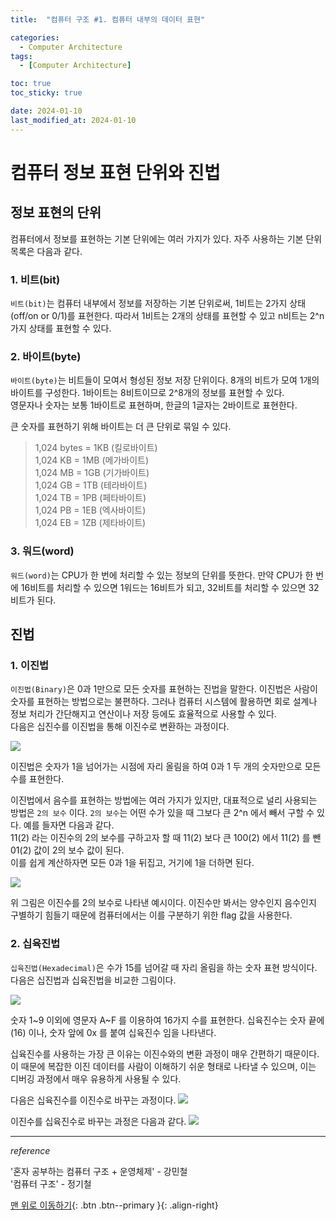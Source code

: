 ```yaml
---
title:  "컴퓨터 구조 #1. 컴퓨터 내부의 데이터 표현" 

categories:
  - Computer Architecture
tags:
  - [Computer Architecture]

toc: true
toc_sticky: true

date: 2024-01-10
last_modified_at: 2024-01-10
---
```


# 컴퓨터 정보 표현 단위와 진법

## 정보 표현의 단위
컴퓨터에서 정보를 표현하는 기본 단위에는 여러 가지가 있다. 자주 사용하는 기본 단위 목록은 다음과 같다.

### 1. 비트(bit)
`비트(bit)`는 컴퓨터 내부에서 정보를 저장하는 기본 단위로써, 1비트는 2가지 상태(off/on or 0/1)를 표현한다. 따라서 1비트는 2개의 상태를 표현할 수 있고 n비트는 2^n 가지 상태를 표현할 수 있다.

### 2. 바이트(byte)
`바이트(byte)`는 비트들이 모여서 형성된 정보 저장 단위이다. 8개의 비트가 모여 1개의 바이트를 구성한다. 1바이트는 8비트이므로 2^8개의 정보를 표현할 수 있다.  
영문자나 숫자는 보통 1바이트로 표현하며, 한글의 1글자는 2바이트로 표현한다.  
  
큰 숫자를 표현하기 위해 바이트는 더 큰 단위로 묶일 수 있다.

> 1,024 bytes = 1KB (킬로바이트)  
> 1,024 KB = 1MB (메가바이트)  
> 1,024 MB = 1GB (기가바이트)  
> 1,024 GB = 1TB (테라바이트)  
> 1,024 TB = 1PB (페타바이트)  
> 1,024 PB = 1EB (엑사바이트)  
> 1,024 EB = 1ZB (제타바이트)  


### 3. 워드(word)
`워드(word)`는 CPU가 한 번에 처리할 수 있는 정보의 단위를 뜻한다. 만약 CPU가 한 번에 16비트를 처리할 수 있으면 1워드는 16비트가 되고, 32비트를 처리할 수 있으면 32비트가 된다.


## 진법

### 1. 이진법
`이진법(Binary)`은 0과 1만으로 모든 숫자를 표현하는 진법을 말한다. 이진법은 사람이 숫자를 표현하는 방법으로는 불편하다. 그러나 컴퓨터 시스템에 활용하면 회로 설계나 정보 처리가 간단해지고 
연산이나 저장 등에도 효율적으로 사용할 수 있다.  
다음은 십진수를 이진법을 통해 이진수로 변환하는 과정이다.
  
<img src="../../assets/img/computer_science/computer_architecture/ca01.png">

이진법은 숫자가 1을 넘어가는 시점에 자리 올림을 하여 0과 1 두 개의 숫자만으로 모든 수를 표현한다.  
  
이진법에서 음수를 표현하는 방법에는 여러 가지가 있지만, 대표적으로 널리 사용되는 방법은 `2의 보수` 이다.
`2의 보수`는 어떤 수가 있을 때 그보다 큰 2^n 에서 빼서 구할 수 있다. 예를 들자면 다음과 같다.  
11(2) 라는 이진수의 2의 보수를 구하고자 할 때 11(2) 보다 큰 100(2) 에서 11(2) 를 뺀 01(2) 값이 2의 보수 값이 된다.  
이를 쉽게 계산하자면 모든 0과 1을 뒤집고, 거기에 1을 더하면 된다.   

<img src="../../assets/img/computer_science/computer_architecture/ca02.png">
  
위 그림은 이진수를 2의 보수로 나타낸 예시이다. 이진수만 봐서는 양수인지 음수인지 구별하기 힘들기 때문에 컴퓨터에서는 이를 구분하기 위한 flag 값을 사용한다.


### 2. 십육진법
`십육진법(Hexadecimal)`은 수가 15를 넘어갈 때 자리 올림을 하는 숫자 표현 방식이다. 다음은 십진법과 십육진법을 비교한 그림이다.
  
<img src="../../assets/img/computer_science/computer_architecture/ca03.png">

숫자 1~9 이외에 영문자 A~F 를 이용하여 16가지 수를 표현한다. 십육진수는 숫자 끝에 (16) 이나, 숫자 앞에 0x 를 붙여 십육진수 임을 나타낸다.
  
십육진수를 사용하는 가장 큰 이유는 이진수와의 변환 과정이 매우 간편하기 때문이다.  
이 때문에 복잡한 이진 데이터를 사람이 이해하기 쉬운 형태로 나타낼 수 있으며, 이는 디버깅 과정에서 매우 유용하게 사용될 수 있다.
  
다음은 십육진수를 이진수로 바꾸는 과정이다.
<img src="../../assets/img/computer_science/computer_architecture/ca04.png">
  
  
이진수를 십육진수로 바꾸는 과정은 다음과 같다.
<img src="../../assets/img/computer_science/computer_architecture/ca05.png">


  
  
  


---
  
  
*reference*  
  
'혼자 공부하는 컴퓨터 구조 + 운영체제' - 강민철  
'컴퓨터 구조' - 정기철

[맨 위로 이동하기](#){: .btn .btn--primary }{: .align-right}
